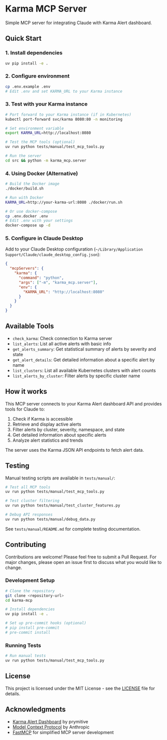 # Karma MCP Server

Simple MCP server for integrating Claude with Karma Alert dashboard.

## Quick Start

### 1. Install dependencies

```bash
uv pip install -e .
```

### 2. Configure environment

```bash
cp .env.example .env
# Edit .env and set KARMA_URL to your Karma instance
```

### 3. Test with your Karma instance

```bash
# Port forward to your Karma instance (if in Kubernetes)
kubectl port-forward svc/karma 8080:80 -n monitoring

# Set environment variable
export KARMA_URL=http://localhost:8080

# Test the MCP tools (optional)
uv run python tests/manual/test_mcp_tools.py

# Run the server
cd src && python -m karma_mcp.server
```

### 4. Using Docker (Alternative)

```bash
# Build the Docker image
./docker/build.sh

# Run with Docker
KARMA_URL=http://your-karma-url:8080 ./docker/run.sh

# Or use docker-compose
cp .env.docker .env
# Edit .env with your settings
docker-compose up -d
```

### 5. Configure in Claude Desktop

Add to your Claude Desktop configuration (`~/Library/Application Support/Claude/claude_desktop_config.json`):

```json
{
  "mcpServers": {
    "karma": {
      "command": "python",
      "args": ["-m", "karma_mcp.server"],
      "env": {
        "KARMA_URL": "http://localhost:8080"
      }
    }
  }
}
```

## Available Tools

- `check_karma`: Check connection to Karma server
- `list_alerts`: List all active alerts with basic info
- `get_alerts_summary`: Get statistical summary of alerts by severity and state
- `get_alert_details`: Get detailed information about a specific alert by name
- `list_clusters`: List all available Kubernetes clusters with alert counts
- `list_alerts_by_cluster`: Filter alerts by specific cluster name

## How it works

This MCP server connects to your Karma Alert dashboard API and provides tools for Claude to:
1. Check if Karma is accessible
2. Retrieve and display active alerts
3. Filter alerts by cluster, severity, namespace, and state
4. Get detailed information about specific alerts
5. Analyze alert statistics and trends

The server uses the Karma JSON API endpoints to fetch alert data.

## Testing

Manual testing scripts are available in `tests/manual/`:

```bash
# Test all MCP tools
uv run python tests/manual/test_mcp_tools.py

# Test cluster filtering
uv run python tests/manual/test_cluster_features.py

# Debug API responses
uv run python tests/manual/debug_data.py
```

See `tests/manual/README.md` for complete testing documentation.

## Contributing

Contributions are welcome! Please feel free to submit a Pull Request. For major changes, please open an issue first to discuss what you would like to change.

### Development Setup

```bash
# Clone the repository
git clone <repository-url>
cd karma-mcp

# Install dependencies
uv pip install -e .

# Set up pre-commit hooks (optional)
# pip install pre-commit
# pre-commit install
```

### Running Tests

```bash
# Run manual tests
uv run python tests/manual/test_mcp_tools.py
```

## License

This project is licensed under the MIT License - see the [LICENSE](LICENSE) file for details.

## Acknowledgments

- [Karma Alert Dashboard](https://github.com/prymitive/karma) by prymitive
- [Model Context Protocol](https://github.com/modelcontextprotocol/python-sdk) by Anthropic
- [FastMCP](https://pypi.org/project/fastmcp/) for simplified MCP server development
